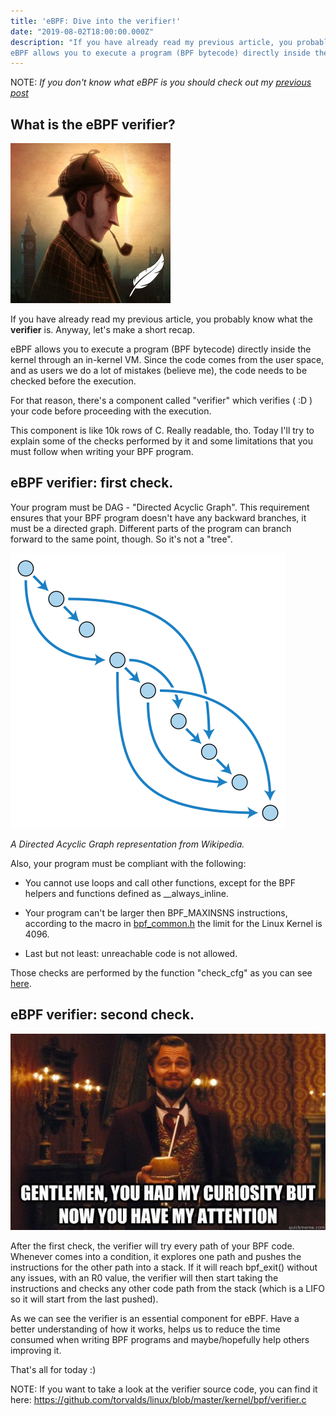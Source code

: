 ```yaml
---
title: 'eBPF: Dive into the verifier!'
date: "2019-08-02T18:00:00.000Z"
description: "If you have already read my previous article, you probably know what the verifier is. Anyway let's make a short recap.
eBPF allows you to execute a program (BPF bytecode) directly inside the kernel through an in-kernel VM. Since the code comes from the user space, and as users we do a lot of mistakes (believe me), the code needs to be checked before the execution...."
---
```

NOTE: *If you don't know what eBPF is you should check out my [previous post](https://ish-ar.io/eBPF_my_first_2_days_with_it/)*

## What is the eBPF verifier?

!['sherlock'](./sherlock.jpg)

If you have already read my previous article, you probably know what the **verifier** is. Anyway, let's make a short recap.

eBPF allows you to execute a program (BPF bytecode) directly inside the kernel through an in-kernel VM. Since the code comes from the user space, and as users we do a lot of mistakes (believe me), the code needs to be checked before the execution.

For that reason, there's a component called "verifier" which verifies ( :D ) your code before proceeding with the execution.

This component is like 10k rows of C. Really readable, tho.
Today I'll try to explain some of the checks performed by it and some limitations that you must follow when writing your BPF program.


## eBPF verifier: first check.

Your program must be DAG - "Directed Acyclic Graph".
This requirement ensures that your BPF program doesn't have any backward branches, it must be a directed graph.
Different parts of the program can branch forward to the same point, though. So it's not a "tree".

!['DAG_representation'](./DAG.png)

*A Directed Acyclic Graph representation from Wikipedia.*

Also, your program must be compliant with the following:

- You cannot use loops and call other functions, except for the BPF helpers and functions defined as __always_inline.

- Your program can't be larger then BPF_MAXINSNS instructions, according to the macro in [bpf_common.h](https://elixir.bootlin.com/linux/latest/source/include/uapi/linux/bpf_common.h) the limit for the Linux Kernel is 4096.

- Last but not least: unreachable code is not allowed.

Those checks are performed by the function "check_cfg" as you can see [here](https://github.com/torvalds/linux/blob/master/kernel/bpf/verifier.c).


## eBPF verifier: second check.

!['eBPF_verifier_meme'](./meme.jpg)



After the first check, the verifier will try every path of your BPF code.
Whenever comes into a condition, it explores one path and pushes the instructions for the other path into a stack. If it will reach bpf_exit() without any issues, with an R0 value, the verifier will then start taking the instructions and checks any other code path from the stack (which is a LIFO so it will start from the last pushed).

As we can see the verifier is an essential component for eBPF. Have a better understanding of how it works, helps us to reduce the time consumed when writing BPF programs and maybe/hopefully help others improving it.


That's all for today :)


NOTE: 
If you want to take a look at the verifier source code, you can find it here:
https://github.com/torvalds/linux/blob/master/kernel/bpf/verifier.c
